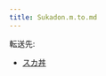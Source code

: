 ```yaml
---
title: Sukadon.m.to.md
---
```

<div>

転送先:

-   [スカ丼](/Sukadon.cf "Sukadon.cf")

</div>

<div>

</div>
